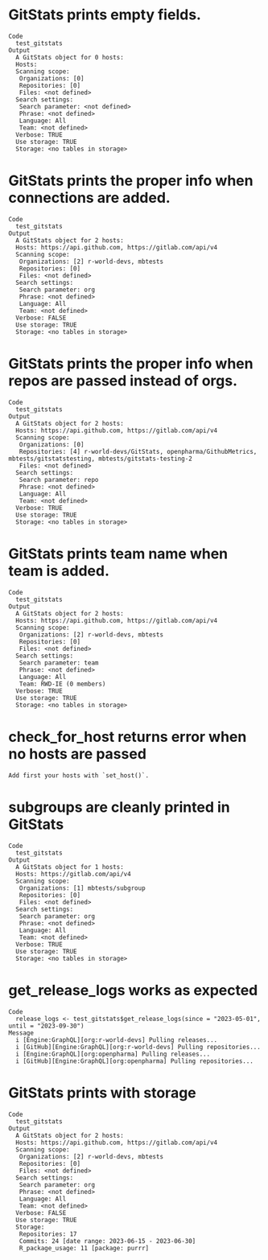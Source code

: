 # GitStats prints empty fields.

    Code
      test_gitstats
    Output
      A GitStats object for 0 hosts: 
      Hosts: 
      Scanning scope: 
       Organizations: [0] 
       Repositories: [0] 
       Files: <not defined>
      Search settings: 
       Search parameter: <not defined>
       Phrase: <not defined>
       Language: All
       Team: <not defined>
      Verbose: TRUE
      Use storage: TRUE
      Storage: <no tables in storage>

# GitStats prints the proper info when connections are added.

    Code
      test_gitstats
    Output
      A GitStats object for 2 hosts: 
      Hosts: https://api.github.com, https://gitlab.com/api/v4
      Scanning scope: 
       Organizations: [2] r-world-devs, mbtests
       Repositories: [0] 
       Files: <not defined>
      Search settings: 
       Search parameter: org
       Phrase: <not defined>
       Language: All
       Team: <not defined>
      Verbose: FALSE
      Use storage: TRUE
      Storage: <no tables in storage>

# GitStats prints the proper info when repos are passed instead of orgs.

    Code
      test_gitstats
    Output
      A GitStats object for 2 hosts: 
      Hosts: https://api.github.com, https://gitlab.com/api/v4
      Scanning scope: 
       Organizations: [0] 
       Repositories: [4] r-world-devs/GitStats, openpharma/GithubMetrics, mbtests/gitstatstesting, mbtests/gitstats-testing-2
       Files: <not defined>
      Search settings: 
       Search parameter: repo
       Phrase: <not defined>
       Language: All
       Team: <not defined>
      Verbose: TRUE
      Use storage: TRUE
      Storage: <no tables in storage>

# GitStats prints team name when team is added.

    Code
      test_gitstats
    Output
      A GitStats object for 2 hosts: 
      Hosts: https://api.github.com, https://gitlab.com/api/v4
      Scanning scope: 
       Organizations: [2] r-world-devs, mbtests
       Repositories: [0] 
       Files: <not defined>
      Search settings: 
       Search parameter: team
       Phrase: <not defined>
       Language: All
       Team: RWD-IE (0 members)
      Verbose: TRUE
      Use storage: TRUE
      Storage: <no tables in storage>

# check_for_host returns error when no hosts are passed

    Add first your hosts with `set_host()`.

# subgroups are cleanly printed in GitStats

    Code
      test_gitstats
    Output
      A GitStats object for 1 hosts: 
      Hosts: https://gitlab.com/api/v4
      Scanning scope: 
       Organizations: [1] mbtests/subgroup
       Repositories: [0] 
       Files: <not defined>
      Search settings: 
       Search parameter: org
       Phrase: <not defined>
       Language: All
       Team: <not defined>
      Verbose: TRUE
      Use storage: TRUE
      Storage: <no tables in storage>

# get_release_logs works as expected

    Code
      release_logs <- test_gitstats$get_release_logs(since = "2023-05-01", until = "2023-09-30")
    Message
      i [Engine:GraphQL][org:r-world-devs] Pulling releases...
      i [GitHub][Engine:GraphQL][org:r-world-devs] Pulling repositories...
      i [Engine:GraphQL][org:openpharma] Pulling releases...
      i [GitHub][Engine:GraphQL][org:openpharma] Pulling repositories...

# GitStats prints with storage

    Code
      test_gitstats
    Output
      A GitStats object for 2 hosts: 
      Hosts: https://api.github.com, https://gitlab.com/api/v4
      Scanning scope: 
       Organizations: [2] r-world-devs, mbtests
       Repositories: [0] 
       Files: <not defined>
      Search settings: 
       Search parameter: org
       Phrase: <not defined>
       Language: All
       Team: <not defined>
      Verbose: FALSE
      Use storage: TRUE
      Storage: 
       Repositories: 17 
       Commits: 24 [date range: 2023-06-15 - 2023-06-30]
       R_package_usage: 11 [package: purrr]


